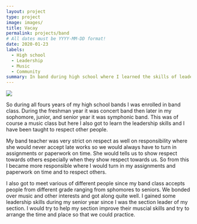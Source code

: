 ```yaml
---
layout: project
type: project
image: images/
title: Vacay
permalink: projects/band
# All dates must be YYYY-MM-DD format!
date: 2020-01-23
labels:
  - High school
  - Leadership
  - Music
  - Community
summary: In band during high school where I learned the skills of leadership, respect and got to meet different people from different age groups.
---
```


<img class="ui medium right floated rounded image" src="../images/vacay-home-page.png">

So during all fours years of my high school bands I was enrolled in band class. During the freshman year it was concert band then later in my sophomore, junior, and senior year it was symphonic band. This was of course a music class but here I also got to learn the leadership skills and I have been taught to respect other people. 

My band teacher was very strict on respect as well on responsibility where she would never accept late works so we would always have to turn in assignments or paperwork on time. She would tells us to show respect towards others especially when they show respect towards us. So from this I became more responsible where I would turn in my assignments and paperwork on time and to respect others.

I also got to meet various of different people since my band class accepts people from different grade ranging from sphomores to seniors. We bonded over music and other interests and got along quite well. I gained some leadership skills during my senior year since I was the section leader of my section. I would try to help my section improve their muscial skills and try to arrange the time and place so that we could practice. 

